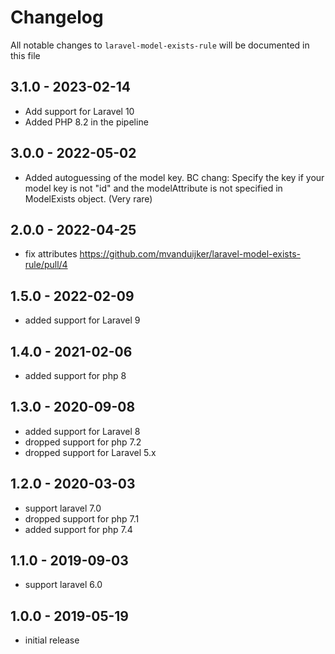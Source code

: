 # Changelog

All notable changes to `laravel-model-exists-rule` will be documented in this file

## 3.1.0 - 2023-02-14

- Add support for Laravel 10
- Added PHP 8.2 in the pipeline

## 3.0.0 - 2022-05-02

- Added autoguessing of the model key. BC chang: Specify the key if your model key is not "id" and the modelAttribute is not specified in ModelExists object. (Very rare) 

## 2.0.0 - 2022-04-25

- fix attributes https://github.com/mvanduijker/laravel-model-exists-rule/pull/4

## 1.5.0 - 2022-02-09

- added support for Laravel 9

## 1.4.0 - 2021-02-06

- added support for php 8

## 1.3.0 - 2020-09-08

- added support for Laravel 8
- dropped support for php 7.2
- dropped support for Laravel 5.x

## 1.2.0 - 2020-03-03

- support laravel 7.0
- dropped support for php 7.1
- added support for php 7.4

## 1.1.0 - 2019-09-03

- support laravel 6.0

## 1.0.0 - 2019-05-19

- initial release

